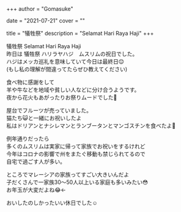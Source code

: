 +++
author = "Gomasuke"

date = "2021-07-21"
cover = ""

title = "犠牲祭"
description = "Selamat Hari Raya Haji"
+++

犠牲祭 Selamat Hari Raya Haji  
昨日は 犠牲祭 ハリラヤハジ　ムスリムの祝日でした。  
ハジはメッカ巡礼を意味していて今日は最終日😌  
(もし私の理解が間違ってたらぜひ教えてください)  
  
食べ物に感謝をして  
羊や牛などを地域や貧しい人などに分け合うようです。  
夜から花火もあがったりお祭りムードでした🤗  

  
屋台でフルーツが売っていました。  
猫たち😺と一緒にお祝いしたよ  
私はドリアンとナシレマンとランブータンとマンゴスチンを食べたよ🤤  
  

  
例年通りだったら  
多くのムスリムは実家に帰って家族でお祝いをするけれど  
今年はコロナの影響で州をまたぐ移動も禁じられてるので  
自宅で過ごす人が多い。  
  
ところでマレーシアの家族ってすごい大きいんだよ  
子だくさんで一家族30〜50人以上いる家庭も多いみたい😳  
お年玉が大変だよね😂←  
  
おいしたのしかったいい休日でした☺️  